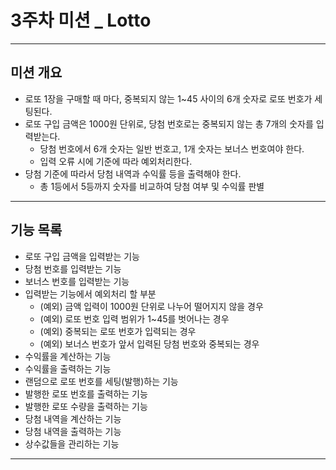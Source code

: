 # 3주차 미션 _ Lotto

----
## 미션 개요
* 로또 1장을 구매할 때 마다, 중복되지 않는 1~45 사이의 6개 숫자로 로또 번호가 세팅된다.
* 로또 구입 금액은 1000원 단위로, 당첨 번호로는 중복되지 않는 총 7개의 숫자를 입력받는다. 
  * 당첨 번호에서 6개 숫자는 일반 번호고, 1개 숫자는 보너스 번호여야 한다.
  * 입력 오류 시에 기준에 따라 예외처리한다.
* 당첨 기준에 따라서 당첨 내역과 수익률 등을 출력해야 한다.
  * 총 1등에서 5등까지 숫자를 비교하여 당첨 여부 및 수익률 판별
----
## 기능 목록
* 로또 구입 금액을 입력받는 기능
* 당첨 번호를 입력받는 기능
* 보너스 번호를 입력받는 기능
* 입력받는 기능에서 예외처리 할 부분
  * (예외) 금액 입력이 1000원 단위로 나누어 떨어지지 않을 경우
  * (예외) 로또 번호 입력 범위가 1~45를 벗어나는 경우
  * (예외) 중복되는 로또 번호가 입력되는 경우
  * (예외) 보너스 번호가 앞서 입력된 당첨 번호와 중복되는 경우
* 수익률을 계산하는 기능 
* 수익률을 출력하는 기능
* 랜덤으로 로또 번호를 세팅(발행)하는 기능
* 발행한 로또 번호를 출력하는 기능
* 발행한 로또 수량을 출력하는 기능
* 당첨 내역을 계산하는 기능
* 당첨 내역을 출력하는 기능
* 상수값들을 관리하는 기능
----


